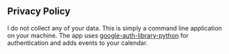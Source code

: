 ## Privacy Policy

I do not collect any of your data. This is simply a command line application on your machine. The app uses [google-auth-library-python](https://github.com/googleapis/google-auth-library-python) for authentication and adds events to your calendar. 
